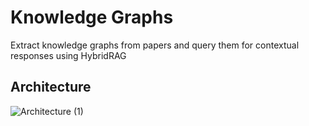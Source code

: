 # Knowledge Graphs
Extract knowledge graphs from papers and query them for contextual responses using HybridRAG

## Architecture
![Architecture (1)](https://github.com/user-attachments/assets/297d10bb-b4a6-4c30-84c2-2c2074ec8be9)
